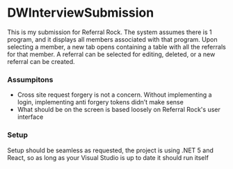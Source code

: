 # DWInterviewSubmission
This is my submission for Referral Rock. The system assumes there is 1 program, and it displays all members associated with that program. Upon selecting a member, a new tab opens containing a table with all the referrals for that member. A referral can be selected for editing, deleted, or a new referral can be created.

### Assumpitons
* Cross site request forgery is not a concern. Without implementing a login, implementing anti forgery tokens didn’t make sense
* What should be on the screen is based loosely on Referral Rock's user interface

### Setup
Setup should be seamless as requested, the project is using .NET 5 and React, so as long as your Visual Studio is up to date it should run itself 
